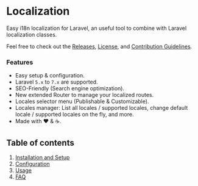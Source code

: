 # Localization

Easy i18n localization for Laravel, an useful tool to combine with Laravel localization classes.

Feel free to check out the [Releases](https://github.com/ARCANEDEV/Localization/releases), [License](https://github.com/ARCANEDEV/Localization/blob/master/LICENSE.md), and [Contribution Guidelines](https://github.com/ARCANEDEV/Localization/blob/master/CONTRIBUTING.md).

### Features

  * Easy setup & configuration.
  * Laravel `5.x` to `7.x` are supported.
  * SEO-Friendly (Search engine optimization).
  * New extended Router to manage your localized routes.
  * Locales selector menu (Publishable & Customizable).
  * Locales manager: List all locales / supported locales, change default locale / supported locales on the fly, and more.
  * Made with :heart: &amp; :coffee:.

## Table of contents

  1. [Installation and Setup](1-Installation-and-Setup.md)
  2. [Configuration](2-Configuration.md)
  3. [Usage](3-Usage.md)
  4. [FAQ](4-FAQ.md)
